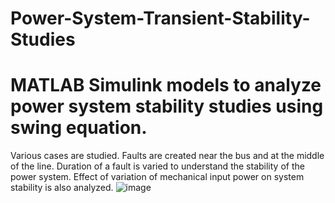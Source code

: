 # Power-System-Transient-Stability-Studies
# MATLAB Simulink models to analyze power system stability studies using swing equation.
Various cases are studied. Faults are created near the bus and at the middle of the line. Duration of a fault is varied to understand the stability of the power system.
Effect of variation of mechanical input power on system stability is also analyzed.
![image](https://github.com/Divya-Samudra/Power-System-Transient-Stability-Studies/assets/130666521/368b99e8-8ca0-4120-867a-56f9d88ce96c)

